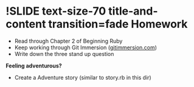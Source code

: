 !SLIDE text-size-70 title-and-content transition=fade
Homework
========
+ Read through Chapter 2 of Beginning Ruby
+ Keep working through Git Immersion ([gitimmersion.com](http://gitimmersion.com))
+ Write down the three stand up question

**Feeling adventurous?**

+ Create a Adventure story (similar to story.rb in this dir)